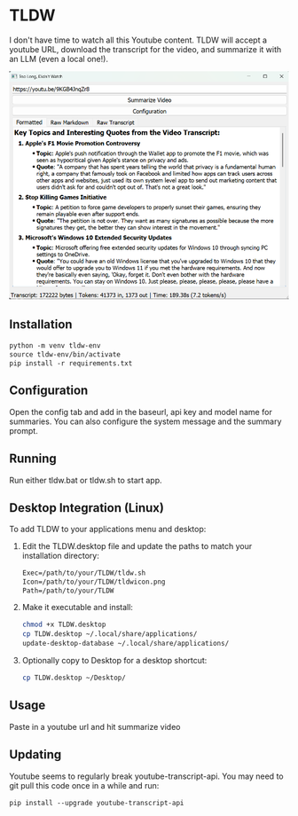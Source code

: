 # TLDW

I don't have time to watch all this Youtube content.  TLDW will accept a youtube URL, download the transcript for the video, and summarize it with an LLM (even a local one!).  

![Main UI](screenshot.png)

## Installation

```
python -m venv tldw-env
source tldw-env/bin/activate
pip install -r requirements.txt
```

## Configuration

Open the config tab and add in the baseurl, api key and model name for summaries.  You can also configure the system message and the summary prompt.

## Running

Run either tldw.bat or tldw.sh to start app.

## Desktop Integration (Linux)

To add TLDW to your applications menu and desktop:

1. Edit the TLDW.desktop file and update the paths to match your installation directory:
   ```
   Exec=/path/to/your/TLDW/tldw.sh
   Icon=/path/to/your/TLDW/tldwicon.png
   Path=/path/to/your/TLDW
   ```

2. Make it executable and install:
   ```bash
   chmod +x TLDW.desktop
   cp TLDW.desktop ~/.local/share/applications/
   update-desktop-database ~/.local/share/applications/
   ```

3. Optionally copy to Desktop for a desktop shortcut:
   ```bash
   cp TLDW.desktop ~/Desktop/
   ```

## Usage

Paste in a youtube url and hit summarize video

## Updating

Youtube seems to regularly break youtube-transcript-api.  You may need to git pull this code once in a while and run:

```
pip install --upgrade youtube-transcript-api
```